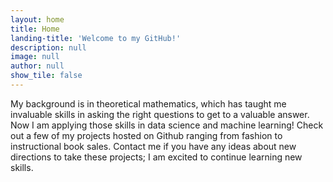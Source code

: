 ```yaml
---
layout: home
title: Home
landing-title: 'Welcome to my GitHub!'
description: null
image: null
author: null
show_tile: false
---
```


My background is in theoretical mathematics, which has taught me invaluable skills in asking the right questions to get to a valuable answer. 
Now I am applying those skills in data science and machine learning! 
Check out a few of my projects hosted on Github ranging from fashion to instructional book sales. 
Contact me if you have any ideas about new directions to take these projects; I am excited to continue learning new skills.

